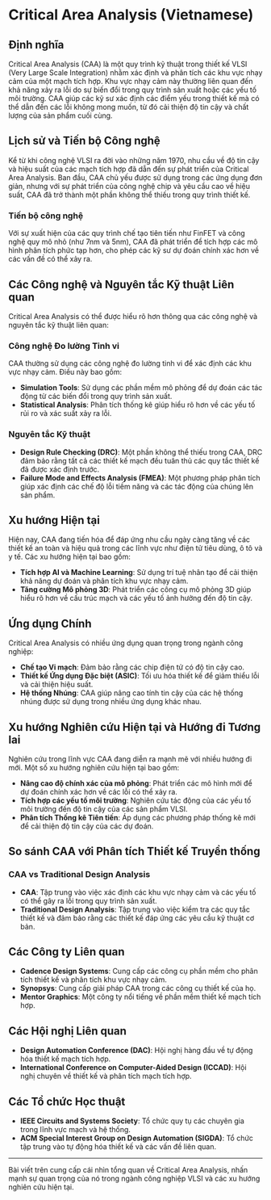 # Critical Area Analysis (Vietnamese)

## Định nghĩa

Critical Area Analysis (CAA) là một quy trình kỹ thuật trong thiết kế VLSI (Very Large Scale Integration) nhằm xác định và phân tích các khu vực nhạy cảm của một mạch tích hợp. Khu vực nhạy cảm này thường liên quan đến khả năng xảy ra lỗi do sự biến đổi trong quy trình sản xuất hoặc các yếu tố môi trường. CAA giúp các kỹ sư xác định các điểm yếu trong thiết kế mà có thể dẫn đến các lỗi không mong muốn, từ đó cải thiện độ tin cậy và chất lượng của sản phẩm cuối cùng.

## Lịch sử và Tiến bộ Công nghệ

Kể từ khi công nghệ VLSI ra đời vào những năm 1970, nhu cầu về độ tin cậy và hiệu suất của các mạch tích hợp đã dẫn đến sự phát triển của Critical Area Analysis. Ban đầu, CAA chủ yếu được sử dụng trong các ứng dụng đơn giản, nhưng với sự phát triển của công nghệ chip và yêu cầu cao về hiệu suất, CAA đã trở thành một phần không thể thiếu trong quy trình thiết kế.

### Tiến bộ công nghệ

Với sự xuất hiện của các quy trình chế tạo tiên tiến như FinFET và công nghệ quy mô nhỏ (như 7nm và 5nm), CAA đã phát triển để tích hợp các mô hình phân tích phức tạp hơn, cho phép các kỹ sư dự đoán chính xác hơn về các vấn đề có thể xảy ra.

## Các Công nghệ và Nguyên tắc Kỹ thuật Liên quan

Critical Area Analysis có thể được hiểu rõ hơn thông qua các công nghệ và nguyên tắc kỹ thuật liên quan:

### Công nghệ Đo lường Tinh vi

CAA thường sử dụng các công nghệ đo lường tinh vi để xác định các khu vực nhạy cảm. Điều này bao gồm:

- **Simulation Tools**: Sử dụng các phần mềm mô phỏng để dự đoán các tác động từ các biến đổi trong quy trình sản xuất.
- **Statistical Analysis**: Phân tích thống kê giúp hiểu rõ hơn về các yếu tố rủi ro và xác suất xảy ra lỗi.

### Nguyên tắc Kỹ thuật

- **Design Rule Checking (DRC)**: Một phần không thể thiếu trong CAA, DRC đảm bảo rằng tất cả các thiết kế mạch đều tuân thủ các quy tắc thiết kế đã được xác định trước.
- **Failure Mode and Effects Analysis (FMEA)**: Một phương pháp phân tích giúp xác định các chế độ lỗi tiềm năng và các tác động của chúng lên sản phẩm.

## Xu hướng Hiện tại

Hiện nay, CAA đang tiến hóa để đáp ứng nhu cầu ngày càng tăng về các thiết kế an toàn và hiệu quả trong các lĩnh vực như điện tử tiêu dùng, ô tô và y tế. Các xu hướng hiện tại bao gồm:

- **Tích hợp AI và Machine Learning**: Sử dụng trí tuệ nhân tạo để cải thiện khả năng dự đoán và phân tích khu vực nhạy cảm.
- **Tăng cường Mô phỏng 3D**: Phát triển các công cụ mô phỏng 3D giúp hiểu rõ hơn về cấu trúc mạch và các yếu tố ảnh hưởng đến độ tin cậy.

## Ứng dụng Chính

Critical Area Analysis có nhiều ứng dụng quan trọng trong ngành công nghiệp:

- **Chế tạo Vi mạch**: Đảm bảo rằng các chip điện tử có độ tin cậy cao.
- **Thiết kế Ứng dụng Đặc biệt (ASIC)**: Tối ưu hóa thiết kế để giảm thiểu lỗi và cải thiện hiệu suất.
- **Hệ thống Nhúng**: CAA giúp nâng cao tính tin cậy của các hệ thống nhúng được sử dụng trong nhiều ứng dụng khác nhau.

## Xu hướng Nghiên cứu Hiện tại và Hướng đi Tương lai

Nghiên cứu trong lĩnh vực CAA đang diễn ra mạnh mẽ với nhiều hướng đi mới. Một số xu hướng nghiên cứu hiện tại bao gồm:

- **Nâng cao độ chính xác của mô phỏng**: Phát triển các mô hình mới để dự đoán chính xác hơn về các lỗi có thể xảy ra.
- **Tích hợp các yếu tố môi trường**: Nghiên cứu tác động của các yếu tố môi trường đến độ tin cậy của các sản phẩm VLSI.
- **Phân tích Thống kê Tiên tiến**: Áp dụng các phương pháp thống kê mới để cải thiện độ tin cậy của các dự đoán.

## So sánh CAA với Phân tích Thiết kế Truyền thống

### CAA vs Traditional Design Analysis

- **CAA**: Tập trung vào việc xác định các khu vực nhạy cảm và các yếu tố có thể gây ra lỗi trong quy trình sản xuất.
- **Traditional Design Analysis**: Tập trung vào việc kiểm tra các quy tắc thiết kế và đảm bảo rằng các thiết kế đáp ứng các yêu cầu kỹ thuật cơ bản.

## Các Công ty Liên quan

- **Cadence Design Systems**: Cung cấp các công cụ phần mềm cho phân tích thiết kế và phân tích khu vực nhạy cảm.
- **Synopsys**: Cung cấp giải pháp CAA trong các công cụ thiết kế của họ.
- **Mentor Graphics**: Một công ty nổi tiếng về phần mềm thiết kế mạch tích hợp.

## Các Hội nghị Liên quan

- **Design Automation Conference (DAC)**: Hội nghị hàng đầu về tự động hóa thiết kế mạch tích hợp.
- **International Conference on Computer-Aided Design (ICCAD)**: Hội nghị chuyên về thiết kế và phân tích mạch tích hợp.

## Các Tổ chức Học thuật

- **IEEE Circuits and Systems Society**: Tổ chức quy tụ các chuyên gia trong lĩnh vực mạch và hệ thống.
- **ACM Special Interest Group on Design Automation (SIGDA)**: Tổ chức tập trung vào tự động hóa thiết kế và các vấn đề liên quan.

---

Bài viết trên cung cấp cái nhìn tổng quan về Critical Area Analysis, nhấn mạnh sự quan trọng của nó trong ngành công nghiệp VLSI và các xu hướng nghiên cứu hiện tại.